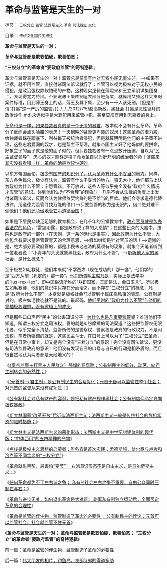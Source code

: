 # 革命与监管是天生的一对

标签： `三权分立` `监管` `法西斯主义` `革命` `司法独立` `文化` 

目录： `传统文化国民劣根性`

**革命与监管是天生的一对；**

**革命与监管都是欺软怕硬，欺善怕恶；**

**“三权分立”的革命者“要政府监管”的奇特逻辑**；



革命与监管真是天生的一对！[监管总是莫须有地对无权小民无事生非](../../../2012/10/18/监管与规范的概念异同；&nbsp;监管是规范的警察权的极端化；.md)，——>如果有证据，就不用监管，直接付诸司法诉讼就行了；监管可以视为极权对于无权小民的侵犯，是政治强权欺软怕硬的产物。这种现实逻辑在薄熙来和王立军阴谋集团身上，表现得尤为特出。不要说薄王集团制造大部分是冤案，就算用文强这样实贪的案件标准，用到薄王身上的话，薄王及其下属，至少有一千人该死刑。[但是所谓“打黑”这一严厉的监管，](../../../2012/7/5/赵高新政，黑社会 打黑是恶性循环的政治炒作.md)永远似乎是大罪犯用来监管小犯，甚至莫须有用到无辜者的身上。

[革命也是一样，如果独裁者真的是一个无情的暴君](../../../2011/12/3/民粹者将贫民绝对正义化的传统意义.md)，根本就不会有什么革命。革命分子反而会点头哈腰的表忠！一天到晚的监管更卑贱的奴隶！这些革命的潜力股，给独裁者踩在脚底下，利益每天被统治者侵犯，但是就算明明是他们的主子蛮不讲理，这些忠君爱国的奴才，也是帮主不帮理，就象帝国主义奸了他妈似的要拼命，好象主子的面子就是他的面子似的。但只要独裁者有一点点放开压迫，自以为“民主监督领导”，忠心的奴才照样是拼了命地革自以为挺开明的统治者的命！[薄熙来其实没有看错一样，革命的确是欺软怕硬的](../../../2012/6/26/关于重庆的好消息.md)。

以东方帝国而论，[极少有国产的知识分子，认为革命有什么不妥当的地方](../../../2012/10/28/革命与进步无关，革命可能是所有人的坟墓.md)。同样，东方各色民众，极少有认为，监管有什么不妥当的地方。事无大小，他们都马上认为政府为什么不管；宁愿管错，不可放过，这些人等似乎完全没有“政府什么情况才应管”的意识。碰到他们认为“不合理”的现象时，几乎不会从法律的角度上出发付诸司法诉讼，反而会认为律师依契约赚的是不恰当的巨款。他们会寻求道德代替法律，用道德为监管寻找万能的借口——>只要监管的权力是无限的，借口绝对难不倒他们！[他们还骄傲地管它叫道德治国](../../../2012/4/8/“道德治国”预定的和最终的替罪羊.md)！

如果是下层民众缺乏足够的教育机会，在几千年的公堂教育中，[政府官员就是包办着法院的角色](../../../2012/7/7/监管是国王对社会的空手套白狼的抢劫.md)，“雷霆雨露，都是政府说了算的大恩情”；在这些民众的大脑中，法院也是政府的一部分（在天朝，这一条的确也是事实），因此政府为什么不管，大约包含有要求皇帝管管青天的合理意思，——>假如纠纷是针对官员的话！——>遗憾的是，绝大部分要政府管的，都是小民未必违法的莫须有的现象。就象今天笔者听到一位老者说：“小青年的头发就象黑社会，政府为什么不管”，——>[听听他人家的黑社会，是什么概念](../../../2010/2/27/扬我警威“我是兔子，我是兔子”.md)？

至于极左如毛教徒，他们本来就“不学西方（现在成功的）那一套”，他们学的是“西方从前（死定的）那一套”。[他们所谓毛主席凡是](http://darthvad.blog.sohu.com/132102586.html)，实际上是法学中的“ius=rex=lex”，即中国俗语所称的“朕即国家，王即是法，金口玉言”。所以极左如毛教徒，他们的意识中只存在分而治之，而不存在“三权分立”的概念，凡是“政府为什么不管”，本身就是极权社会可以管到小民床榻私事的表现。公有制是对的，极左如毛教徒就不是错的。最起码，[他们平时的“政府为什么不管”与他们的领袖极权理想，没有逻辑上的冲突](../../../2011/6/8/西方的司法，警察权和黑社会.md)。

但是那些口口声声“民主”的公害知识分子，[为什么也是凡事要监管](../../../2012/10/18/监管与规范的概念异同；&nbsp;监管是规范的警察权的极端化；.md)呢？难道他们不知道，所谓三权分立之司法权，管的就是纠纷摩擦的司法渠道？这些把监管权无限化者，似乎完全不清楚，监管所倚的是警察权，警察权是政府的行政权力，不是司法权。笔者所强调的就是，这些民主斗士，[在口号上可以为了“三权分立”去革命](../../../2012/10/27/西方学者如何跳出了“左右”之争？.md)，但是在日常小事上，却又是完全没有“三权分立”的意识！完全没有司法诉讼，更没有司法监督政府的意识！他们没有发现自已的口号与自已的行动是相矛盾的，而且很自然地认为两者都是天经地义的！

《[（皇帝监察＋打黑＋人民群众）强悍的反腐败；公有制民主的低效，动荡，向君主制转变的必然性；](../../../2012/10/24/公有制民主中的反腐败，革命和改朝换代；.md)》

《[(元首制——>君主制）是公有制民主的合理优化；元首无疑可以监管住整个社会；对元首的监督从来没有成功过！》](../../../2012/10/25/您是否认为（公有制＋民主）更亲切？.md)

《[公有制社会对私有财产的容忍，是把私有财产视作黑社会；公有制信仰必定导向极权暴政](../../../2012/10/25/增加个体为前提，《资本论》就接近正确.md)》

《[斯大林国家“改革开放”后近似法西斯主义；法西斯主义一般是传统社会的危机状态的临时措施；](../../../2012/10/25/法西斯主义“右”和共产主义“左”的异与同.md)》

《[斯大林主义是法西斯主义的恶化形态；法西斯主义是中世纪封建体制的现代版；“中体西用”的五四精神的产物](../../../2012/10/27/斯大林主义是法西斯的恶化形态.md)》

《[卢梭是极权主义思想的启蒙者；雅各宾是首次实践；孟德斯鸠，伏尔泰与卢梭和洛克等不同含义的“三权分立”](../../../2012/10/27/西方学者如何跳出了“左右”之争？.md)》

《[革命就象黑帮，最害怕“变节”；
右派意识形态不是自由主义，是马尔萨斯主义；](../../../2012/10/28/革命的独裁叫专政，元首的专政叫独裁.md)》

《[任何革命都免不了左右派之争；
私有制社会左右之争不重要，自由公众同时压制左与右；](../../../2012/10/28/任何革命都免不了左右派之争.md)》

《[革命与进步无关，如何退出革命是大难题；
剥离私有制独立运动后，全面否定革命的合理性](../../../2012/10/28/革命与进步无关，革命可能是所有人的坟墓.md)》

《[革命是监管的伴生物，监管制造了革命的必要性；
公有制民主的悖论：元首可以监管社会，社会就监管不住元首](../../../2012/10/29/革命是监管的伴生物，监管制造了革命的必要性.md)》

《**革命与监管是天生的一对； 革命与监管都是欺软怕硬，欺善怕恶；
“三权分立”的革命者“要政府监管”的奇特逻辑**》

前一篇：[革命是监管的伴生物，监管制造了革命的必要性](../../../2012/10/29/革命是监管的伴生物，监管制造了革命的必要性.md)

后一篇：[伟大朋友的相片，钓鱼岛，夷部侍郎的得道多助](../../../2012/10/29/伟大朋友的相片，钓鱼岛，夷部侍郎的得道多助.md)